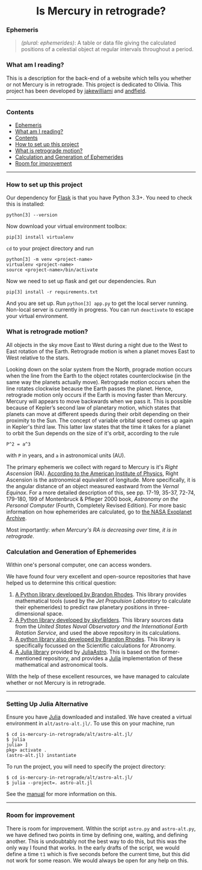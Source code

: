 <h1 align="center">
  Is Mercury in retrograde?
</h1>

### Ephemeris

> *(plural: ephemerides)*: A table or data file giving the calculated positions of a celestial object at regular intervals throughout a period.

### What am I reading?

This is a description for the back-end of a website which tells you whether or not Mercury is in retrograde.  This project is dedicated to Olivia.  This project has been developed by [jakewilliami](https://github.com/jakewilliami) and [andfield](https://github.com/andfield).

---

### Contents

- [Ephemeris](#ephemeris)
- [What am I reading?](#what-am-i-reading)
- [Contents](#contents)
- [How to set up this project](#how-to-set-up-this-project)
- [What is retrograde motion?](#what-is-retrograde-motion)
- [Calculation and Generation of Ephemerides](#calculation-and-generation-of-ephemerides)
- [Room for improvement](#room-for-improvement)

---

### How to set up this project

Our dependency for [Flask](https://palletsprojects.com/p/flask/) is that you have Python 3.3+.  You need to check this is installed:
```
python[3] --version
```
Now download your virtual environment toolbox:
```
pip[3] install virtualenv
```
`cd` to your project directory and run
```
python[3] -m venv <project-name>
virtualenv <project-name>
source <project-name>/bin/activate
```
Now we need to set up flask and get our dependencies.  Run
```
pip[3] install -r requirements.txt
```
And you are set up.  Run `python[3] app.py` to get the local server running.  Non-local server is currently in progress.  You can run `deactivate` to escape your virtual environment.


### What is retrograde motion?
All objects in the sky move East to West during a night due to the West to East rotation of the Earth.  Retrograde motion is when a planet moves East to West relative to the stars.

Looking down on the solar system from the North, prograde motion occurs when the line from the Earth to the object rotates counterclockwise (in the same way the planets actually move). Retrograde motion occurs when the line rotates clockwise because the Earth passes the planet.  Hence, retrograde motion only occurs if the Earth is moving faster than Mercury.  Mercury will appears to move backwards when we pass it.  This is possible because of Kepler’s second law of planetary motion, which states that planets can move at different speeds during their orbit depending on their proximity to the Sun.  The concept of variable orbital speed comes up again in Kepler's third law.  This latter law states that the time it takes for a planet to orbit the Sun depends on the size of it's orbit, according to the rule
```
P^2 = a^3
```
with `P` in years, and `a` in astronomical units (AU).

The primary ephemeris we collect with regard to Mercury is it's *Right Ascension* (RA).  [According to the American Institute of Physics](https://www.aip.org/sites/default/files/history/teaching-guides/follow-drinking-gourd/Follow%20the%20Drinking%20Gourd_RA%20Dec%20Handout.pdf), Right Ascension is the astronomical equivalent of longitude.  More specifically, it is the angular distance of an object measured eastward from the *Vernal Equinox*.  For a more detailed description of this, see pp. 17-19, 35-37, 72-74, 179-180, 199 of Montenbruck & Pfleger 2000 book, *Astronomy on the Personal Computer* (Fourth, Completely Revised Edition).  For more basic information on how ephemerides are calculated, go to [the NASA Exoplanet Archive](https://exoplanetarchive.ipac.caltech.edu/docs/transit_algorithms.html).

Most importantly: *when Mercury's RA is decreasing over time, it is in retrograde*.

### Calculation and Generation of Ephemerides

Within one's personal computer, one can access wonders.

We have found four very excellent and open-source repositories that have helped us to determine this critical question:

1. [A Python library developed by Brandon Rhodes](https://github.com/brandon-rhodes/python-jplephem).  This library provides mathematical tools (used by the *Jet Propulsion Laboratory* to calculate their ephemerides) to predict raw planetary positions in three-dimensional space.
2. [A Python library developed by skyfielders](https://github.com/skyfielders/python-skyfield).  This library sources data from the *United States Naval Observatory and the International Earth Rotation Service*, and used the above repository in its calculations.
3. [A python library also developed by Brandon Rhodes](https://github.com/brandon-rhodes/pyephem).  This library is specifically focussed on the Scientific calculations for Atronomy.
4. [A Julia library](https://github.com/JuliaAstro/JPLEphemeris.jl) provided by [JuliaAstro](https://juliaastro.github.io/).  This is based on the former-mentioned repository, and provides a [Julia](https://julialang.org/) implementation of these mathematical and astronomical tools.

With the help of these excellent resources, we have managed to calculate whether or not Mercury is in retrograde.

---

### Setting Up Julia Alternative

Ensure you have [Julia](https://julialang.org/) downloaded and installed.  We have created a virtual environment in `alt/astro-alt.jl/`.  To use this on your machine, run
```
$ cd is-mercury-in-retrograde/alt/astro-alt.jl/
$ julia
julia> ]
pkg> activate .
(astro-alt.jl) instantiate
```
To run the project, you will need to specify the project directory:
```
$ cd is-mercury-in-retrograde/alt/astro-alt.jl/
$ julia --project=. astro-alt.jl
```
See the [manual](is-mercury-in-retrograde/alt/astro-alt.jl/) for more information on this.

---

### Room for improvement

There is room for improvement.  Within the script `astro.py` and `astro-alt.py`, we have defined two points in time by defining one, waiting, and defining another.  This is undoubtably not the best way to do this, but this was the only way I found that works.  In the early drafts of the script, we would define a time `t1` which is five seconds before the current time, but this did not work for some reason.  We would always be open for any help on this.
